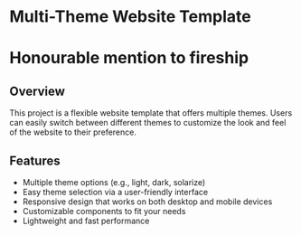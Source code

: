 # Multi-Theme Website Template

# Honourable mention to fireship

## Overview
This project is a flexible website template that offers multiple themes. Users can easily switch between different themes to customize the look and feel of the website to their preference.

## Features
- Multiple theme options (e.g., light, dark, solarize)
- Easy theme selection via a user-friendly interface
- Responsive design that works on both desktop and mobile devices
- Customizable components to fit your needs
- Lightweight and fast performance

